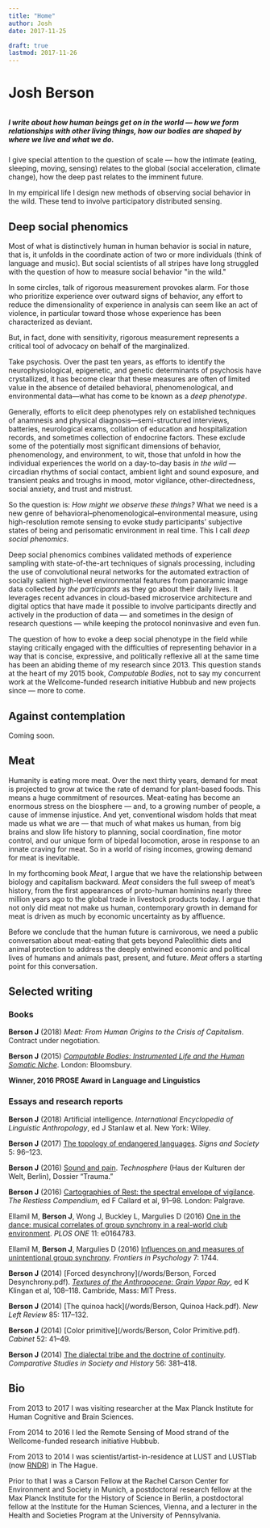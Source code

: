 ```yaml
---
title: "Home"
author: Josh
date: 2017-11-25

draft: true
lastmod: 2017-11-26
---
```


# Josh Berson

###### [<i class="fa fa-envelope-o" aria-hidden="true"></i>](mailto:josh@joshberson.net)

##### I write about how human beings get on in the world — how we form relationships with other living things, how our bodies are shaped by where we live and what we do.

I give special attention to the question of scale — how the intimate (eating, sleeping, moving, sensing) relates to the global (social acceleration, climate change), how the deep past relates to the imminent future.

In my empirical life I design new methods of observing social behavior in the wild. These tend to involve participatory distributed sensing.

## Deep social phenomics

Most of what is distinctively human in human behavior is social in nature, that is,
it unfolds in the coordinate action of two or more individuals (think of language and music).
But social scientists of all stripes have long struggled with the question of how
to measure social behavior "in the wild."

In some circles, talk of rigorous measurement provokes alarm.
For those who prioritize experience over outward signs of behavior, any effort to
reduce the dimensionality of experience in analysis can seem like an act of violence,
in particular toward those whose experience has been characterized as deviant.

But, in fact, done with sensitivity, rigorous measurement represents a critical tool of advocacy on behalf of the marginalized.

Take psychosis. Over the past ten years, as efforts to identify the neurophysiological, epigenetic, and genetic determinants of psychosis have crystallized, it has become clear that these measures are often of limited value in the absence of detailed behavioral, phenomenological, and environmental data—what has come to be known as a *deep phenotype*.

Generally, efforts to elicit deep phenotypes rely on established techniques of anamnesis and physical diagnosis—semi-structured interviews, batteries, neurological exams, collation of education and hospitalization records, and sometimes collection of endocrine factors. These exclude some of the potentially most significant dimensions of behavior, phenomenology, and environment, to wit, those that unfold in how the individual experiences the world on a day-to-day basis *in the wild* — circadian rhythms of social contact, ambient light and sound exposure, and transient peaks and troughs in mood, motor vigilance, other-directedness, social anxiety, and trust and mistrust.

So the question is: *How might we observe these things?* What we need is a new genre of behavioral–phenomenological–environmental measure, using high-resolution remote sensing to evoke study participants’ subjective states of being and perisomatic environment in real time. This I call *deep social phenomics.*

Deep social phenomics combines validated methods of experience sampling with state-of-the-art techniques of signals processing, including the use of convolutional neural networks for the automated extraction of socially salient high-level environmental features from panoramic image data collected *by the participants* as they go about their daily lives. It leverages recent advances in cloud-based microservice architecture and digital optics that have made it possible to involve participants directly and actively in the production of data — and sometimes in the design of research questions — while keeping the protocol noninvasive and even fun.

The question of how to evoke a deep social phenotype in the field while staying
critically engaged with the difficulties of representing behavior in a way that is
concise, expressive, and politically reflexive all at the same time
has been an abiding theme of my research since 2013. This question stands at the heart
of my 2015 book, *Computable Bodies*, not to say my concurrent work at the Wellcome-funded
research initiative Hubbub and new projects since — more to come.

## Against contemplation

Coming soon.

## Meat

Humanity is eating more meat. Over the next thirty years, demand for meat is projected to grow at twice the rate of demand for plant-based foods. This means a huge commitment of resources. Meat-eating has become an enormous stress on the biosphere — and, to a growing number of people, a cause of immense injustice. And yet, conventional wisdom holds that meat made us what we are — that much of what makes us human, from big brains and slow life history to planning, social coordination, fine motor control, and our unique form of bipedal locomotion, arose in response to an innate craving for meat. So in a world of rising incomes, growing demand for meat is inevitable.

In my forthcoming book *Meat*, I argue that we have the relationship between biology and capitalism backward. *Meat* considers the full sweep of meat’s history, from the first appearances of proto-human hominins nearly three million years ago to the global trade in livestock products today. I argue that not only did meat not make us human, contemporary growth in demand for meat is driven as much by economic uncertainty as by affluence.

Before we conclude that the human future is carnivorous, we need a public conversation about meat-eating that gets beyond Paleolithic diets and animal protection to address the deeply entwined economic and political lives of humans and animals past, present, and future. *Meat* offers a starting point for this conversation.

## Selected writing

### Books

**Berson J**
(2018)
*Meat: From Human Origins to the Crisis of Capitalism*.
Contract under negotiation.

**Berson J**
(2015)
[*Computable Bodies: Instrumented Life and the Human Somatic Niche*](http://www.bloomsbury.com/uk/computable-bodies-9781472527622/).
London: Bloomsbury.

**Winner, 2016 PROSE Award in Language and Linguistics**

### Essays and research reports

**Berson J**
(2018)
Artificial intelligence. *International Encyclopedia of Linguistic Anthropology*, ed J Stanlaw et al. New York:
Wiley.

**Berson J**
(2017)
[The topology of endangered languages](http://www.journals.uchicago.edu/doi/full/10.1086/690621). *Signs and Society* 5: 96–123.

**Berson J**
(2016)
[Sound and pain](https://goo.gl/Qn2HTI). *Technosphere* (Haus der Kulturen der Welt, Berlin), Dossier “Trauma.”

**Berson J**
(2016)
[Cartographies of Rest: the spectral envelope of vigilance](https://link.springer.com/chapter/10.1007/978-3-319-45264-7_11). *The Restless Compendium*, ed F Callard et al,
91–98. London: Palgrave.

Ellamil M, **Berson J**, Wong J, Buckley L, Margulies D
(2016)
[One in the dance: musical correlates of group synchrony in a real-world club environment](https://doi.org/10.1371/journal.pone.0164783).
*PLOS ONE* 11: e0164783.

Ellamil M, **Berson J**, Margulies D
(2016)
[Influences on and measures of unintentional group synchrony](https://doi.org/10.3389/fpsyg.2016.01744).
*Frontiers in Psychology* 7: 1744.

**Berson J**
(2014)
[Forced desynchrony](/words/Berson, Forced Desynchrony.pdf). [*Textures of the Anthropocene: Grain Vapor Ray*](https://www.hkw.de/en/programm/projekte/2014/anthropozaenprojekt_ein_bericht/textures_of_the_anthropocene/2014_publikation_anthropozaen.php), ed K Klingan et al, 108–118.
Cambride, Mass: MIT Press.

**Berson J**
(2014)
[The quinoa hack](/words/Berson, Quinoa Hack.pdf). *New Left Review* 85: 117–132.

**Berson J**
(2014)
[Color primitive](/words/Berson, Color Primitive.pdf). *Cabinet* 52: 41–49.

**Berson J**
(2014)
[The dialectal tribe and the doctrine of continuity](https://doi.org/10.1017/S0010417514000085). *Comparative Studies in Society and History* 56: 381–418.

## Bio

From 2013 to 2017 I was visiting researcher at the Max Planck Institute for Human Cognitive and Brain Sciences.

From 2014 to 2016 I led the Remote Sensing of Mood strand of the Wellcome-funded research initiative Hubbub.

From 2013 to 2014 I was scientist/artist-in-residence at LUST and LUSTlab (now [RNDR](https://rndr.studio)) in The Hague.

Prior to that I was a Carson Fellow at the Rachel Carson Center for Environment and Society in Munich,
a postdoctoral research fellow at the Max Planck Institute for the History of Science in Berlin,
a postdoctoral fellow at the Institute for the Human Sciences, Vienna,
and a lecturer in the Health and Societies Program at the University of Pennsylvania.
